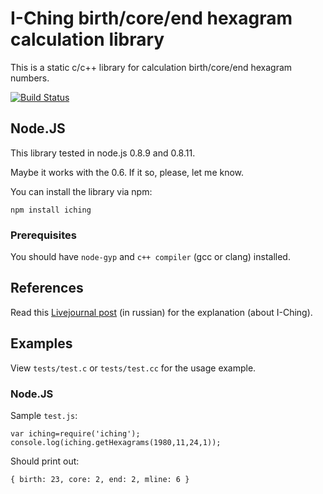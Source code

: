 # I-Ching birth/core/end hexagram calculation library

This is a static c/c++ library for calculation birth/core/end hexagram numbers.

[![Build Status](https://secure.travis-ci.org/sitnin/iching.png)](http://travis-ci.org/sitnin/iching)

## Node.JS

This library tested in node.js 0.8.9 and 0.8.11.

Maybe it works with the 0.6. If it so, please, let me know.

You can install the library via npm:

`npm install iching`

### Prerequisites

You should have `node-gyp` and `c++ compiler` (gcc or clang) installed.

## References

Read this [Livejournal post](http://fima-psuchopadt.livejournal.com/1294476.html) (in russian) for the explanation (about I-Ching).

## Examples

View `tests/test.c` or `tests/test.cc` for the usage example.

### Node.JS

Sample `test.js`:

    var iching=require('iching');
    console.log(iching.getHexagrams(1980,11,24,1));

Should print out:

    { birth: 23, core: 2, end: 2, mline: 6 }
